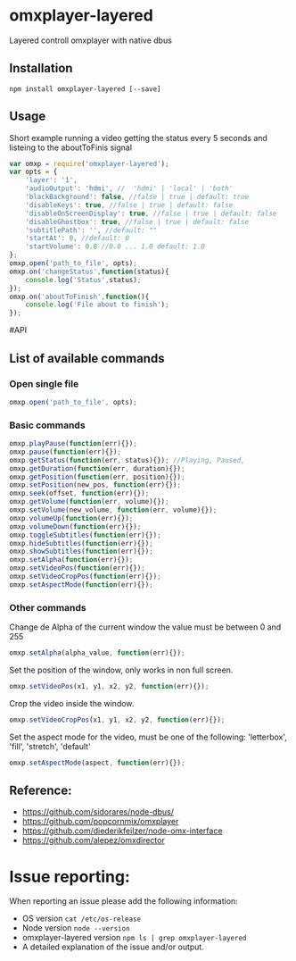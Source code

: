 # omxplayer-layered

Layered controll omxplayer with native dbus


## Installation


```shell
npm install omxplayer-layered [--save]
```

## Usage


Short example running a video getting the status every 5 seconds and listeing to the aboutToFinis signal

```js
var omxp = require('omxplayer-layered');
var opts = {
    'layer': '1',
    'audioOutput': 'hdmi', //  'hdmi' | 'local' | 'both'
    'blackBackground': false, //false | true | default: true
    'disableKeys': true, //false | true | default: false
    'disableOnScreenDisplay': true, //false | true | default: false
    'disableGhostbox': true, //false | true | default: false
    'subtitlePath': '', //default: ""
    'startAt': 0, //default: 0
    'startVolume': 0.8 //0.0 ... 1.0 default: 1.0
};
omxp.open('path_to_file', opts);
omxp.on('changeStatus',function(status){
    console.log('Status',status);
});
omxp.on('aboutToFinish',function(){
    console.log('File about to finish');
});
```

#API


## List of available commands
### Open single file
```js
omxp.open('path_to_file', opts);
```

### Basic commands
```js
omxp.playPause(function(err){});
omxp.pause(function(err){});
omxp.getStatus(function(err, status){}); //Playing, Paused,
omxp.getDuration(function(err, duration){});
omxp.getPosition(function(err, position){});
omxp.setPosition(new_pos, function(err){});
omxp.seek(offset, function(err){});
omxp.getVolume(function(err, volume){});
omxp.setVolume(new_volume, function(err, volume){});
omxp.volumeUp(function(err){});
omxp.volumeDown(function(err){});
omxp.toggleSubtitles(function(err){});
omxp.hideSubtitles(function(err){});
omxp.showSubtitles(function(err){});
omxp.setAlpha(function(err){});
omxp.setVideoPos(function(err){});
omxp.setVideoCropPos(function(err){});
omxp.setAspectMode(function(err){});
```

### Other commands
Change de Alpha of the current window the value must be between 0 and 255
```js
omxp.setAlpha(alpha_value, function(err){});
```
Set the position of the window, only works in non full screen.
```js
omxp.setVideoPos(x1, y1, x2, y2, function(err){});
```
Crop the video inside the window.
```js
omxp.setVideoCropPos(x1, y1, x2, y2, function(err){});
```
Set the aspect mode for the video, must be one of the following:
   'letterbox', 'fill', 'stretch', 'default'
```js
omxp.setAspectMode(aspect, function(err){});
```



## Reference:
   - https://github.com/sidorares/node-dbus/
   - https://github.com/popcornmix/omxplayer
   - https://github.com/diederikfeilzer/node-omx-interface
   - https://github.com/alepez/omxdirector

# Issue reporting:
When reporting an issue please add the following information:
  - OS version `cat /etc/os-release`
  - Node version `node --version`
  - omxplayer-layered version `npm ls | grep omxplayer-layered`
  - A detailed explanation of the issue and/or output.
